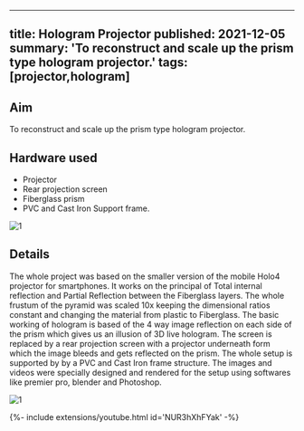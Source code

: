 <!-- ---
title: Hologram Projector
tags: [projector,hologram]
layout: article
mode: normal
type: article
sharing: true
author: Rohan Singh 
show_author_profile: true
show_title: true
full_width: false
header: true
cover: /assets/images/blog/thumbnails/Hologram Projector.png
--- -->
---
title: Hologram Projector
published: 2021-12-05
summary: 'To reconstruct and scale up the prism type hologram projector.'
tags: [projector,hologram]
---

## Aim
To reconstruct and scale up the prism type hologram projector.
<!--more-->

## Hardware used
- Projector
- Rear projection screen
- Fiberglass prism
- PVC and Cast Iron Support frame.

<Image
  src='/static/images/blog/Hologram-projector/1.png'
  alt='1'
  width='auto'
  height='auto'
/>
## Details
The whole project was based on the smaller version of the mobile Holo4 projector for smartphones. It works on the principal of Total internal reflection and Partial Reflection between the Fiberglass layers. The whole frustum of the pyramid was scaled 10x keeping the dimensional ratios constant and changing the material from plastic to Fiberglass. The basic working of hologram is based of the 4 way image reflection on each side of the prism which gives us an illusion of 3D live hologram. The screen is replaced by a rear projection screen with a projector underneath form which the image bleeds and gets reflected on the prism. The whole setup is supported by by a PVC and Cast Iron frame structure. The images and videos were specially designed and rendered for the setup using softwares like premier pro, blender and Photoshop.


<Image
  src='/static/images/blog/Hologram-projector/2.png'
  alt='1'
  width='auto'
  height='auto'
/>
<div>{%- include extensions/youtube.html id='NUR3hXhFYak' -%}</div>

